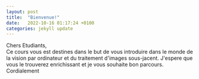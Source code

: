 ```yaml
---
layout: post
title:  "Bienvenue!"
date:   2022-10-16 01:17:24 +0100
categories: jekyll update
---
```



Chers Etudiants,<br>
Ce cours vous est destines dans le but de vous introduire dans le monde de la vision par ordinateur et du traitement d'images sous-jacent.
J'espere que vous le trouverez enrichissant et je vous souhaite bon parcours.<br>
Cordialement
